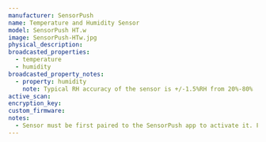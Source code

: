 ```yaml
---
manufacturer: SensorPush
name: Temperature and Humidity Sensor
model: SensorPush HT.w
image: SensorPush-HTw.jpg
physical_description:
broadcasted_properties:
  - temperature
  - humidity
broadcasted_property_notes:
  - property: humidity
    note: Typical RH accuracy of the sensor is +/-1.5%RH from 20%-80%
active_scan:
encryption_key:
custom_firmware:
notes:
  - Sensor must be first paired to the SensorPush app to activate it. Following this activation, it can be used with Home Assistant with or without further interaction with the SensorPush app.
---
```

